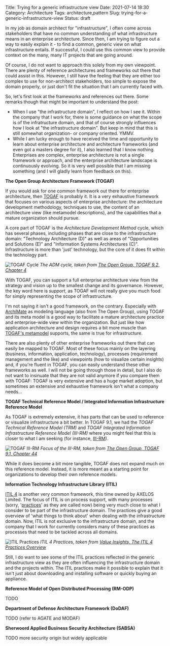 Title: Trying for a generic infrastructure view
Date: 2021-07-14 18:30
Category: Architecture
Tags: architecture,pattern
Slug: trying-for-a-generic-infrastructure-view
Status: draft

In my job as domain architect for "infrastructure", I often come across
stakeholders that have no common understanding of what infrastructure means in
an enterprise architecture. Since then, I am trying to figure out a way to
easily explain it - to find a common, generic view on what infrastructure
entails. If successful, I could use this common view to provide context on the
many, many IT projects that are going around.

Of course, I do not want to approach this solely from my own viewpoint. There
are plenty of reference architectures and frameworks out there that could assist
in this. However, I still have the feeling that they are either too complex to
use for non-architect stakeholders, too simple to expose the domain properly, or
just don't fit the situation that I am currently faced with.

So, let's first look at the frameworks and references out there. Some remarks
though that might be important to understand the post:

- When I use "the infrastructure domain", I reflect on how I see it. Within the
  company that I work for, there is some guidance on what the scope is of the
  infratructure domain, and that of course strongly influences how I look at
  "the infrastructure domain". But keep in mind that this is still somewhat
  organization- or company oriented. YMMV.
- While I am lucky enough to have received the time and opportunity to learn
  about enterprise architecture and architecture frameworks (and even got a
  masters degree for it), I also learned that I know nothing. Enterprises are
  complex, enterprise architecture is not a single framework or approach, and
  the enterprise architecture landscape is continuously evolving. So it is very
  well possible that I am missing something (and I will gladly learn from
  feedback on this).

**The Open Group Architecture Framework (TOGAF)**

If you would ask for one common framework out there for enterprise architecture,
then [TOGAF](https://pubs.opengroup.org/architecture/togaf9-doc/arch/) is
probably it. It is a very exhaustive framework that focuses on various aspects
of enterprise architecture: the architecture development methodology, techniques
to use, the content of an architecture view (like metamodel descriptions), and the
capabilities that a mature organization should pursue.

A core part of TOGAF is the *Architecture Development Method* cycle, which has
several phases, including phases that are close to the infrastructure domain:
"Technology Architecture (D)" as well as areas of "Opportunities and Solutions
(E)" and "Information Systems Architectures (C)". Infrastructure is more than
'just' technology, but the core of it does fit within the technology part.

![TOGAF Cycle]({static}/images/202107/togaf-adm-cycle.png)
*The ADM cycle, taken from [The Open Group, TOGAF 9.2, Chapter 4](https://pubs.opengroup.org/architecture/togaf9-doc/arch/chap04.html)*

With TOGAF, you can support a full enterprise architecture view from the
strategy and vision up to the smallest change and its governance. However, the
key word here is *support*, as TOGAF will not really give you much food for
simply representing the scope of infrastructure.

I'm not saying it isn't a good framework, on the contrary. Especially with
[ArchiMate](http://www.opengroup.org/archimate-forum) as modeling language (also
from The Open Group), using TOGAF and its meta model is a good way to facilitate
a mature architecture practice and enterprise-wide view within the
organization. But just like how application architecture and design requires a
bit more muscle than [TOGAF's
metamodel](https://pubs.opengroup.org/architecture/togaf9-doc/arch/chap30.html)
supports, the same is true for infrastructure.

There are also plenty of other enterprise frameworks out there that can easily
be mapped to TOGAF. Most of these focus mainly on the layering (business,
information, application, technology), processes (requirement management and the
like) and viewpoints (how to visualize certain insights) and, if you're fluent
in TOGAF, you can easily understand these other frameworks as well. I will not
be going through those in detail, but I also do not want to insinuate that they
are not valid anymore if you compare them with TOGAF: TOGAF is very extensive
and has a huge market adoption, but sometimes an extensive and exhaustive
framework isn't what a company needs...

**TOGAF Technical Reference Model / Integrated Information Infrastructure
Reference Model**

As TOGAF is extremely extensive, it has parts that can be used to reference or
visualize infrastructure a bit better. In TOGAF 9.1, we had the *TOGAF Technical
Reference Model (TRM)* and *TOGAF Integrated Information Infrastructure
Reference Model (III-RM)* where you might feel that this is closer to what I
am seeking (for instance,
[III-RM](https://pubs.opengroup.org/architecture/togaf91-doc/arch/chap44.html)).

![TOGAF III-RM]({static}/images/202107/togaf-iii-rm.png)
*Focus of the III-RM, taken from [The Open Group, TOGAF 9.1, Chapter 44](https://pubs.opengroup.org/architecture/togaf91-doc/arch/chap44.html)*

While it does become a bit more tangible, TOGAF does not expand much on this
reference model. Instead, it is more meant as a starting point for organizations
to develop their own reference models.

**Information Technology Infrastructure Library (ITIL)**

[ITIL 4](https://www.axelos.com/best-practice-solutions/itil) is another very
common framework, this time owned by AXELOS Limited. The focus of ITIL is on
process support, with many processes (sorry,
'[practices](https://wiki.en.it-processmaps.com/index.php/ITIL_4)' as they are
called now) being very much close to what I consider to be part of the
infrastructure domain. The practices give a good overview of 'what things to
think about' when dealing with the infrastructure domain. Now, ITIL is not
exclusive to the infrastructure domain, and the company that I work for
currently considers many of these practices as processes that need to be tackled
across all domains.

![ITIL Practices]({static}/images/202107/itil-practices.jpg)
*ITIL 4 Practices, taken from [Value Insights, The ITIL 4 Practices Overview](https://valueinsights.ch/-the-itil-4-practices-overview/)*

Still, I do want to see some of the ITIL practices reflected in the generic
infrastructure view as they are often influencing the infrastructure domain and
the projects within. The ITIL practices make it possible to explain that it
isn't just about downloading and installing software or quickly buying an
appliance.

**Reference Model of Open Distributed Processing (RM-ODP)**

TODO

**Department of Defense Architecture Framework (DoDAF)**

TODO (refer to AGATE and MODAF)

**Sherwoord Applied Business Security Architecture (SABSA)**

TODO more security origin but widely applicable

<!-- PELICAN_END_SUMMARY -->
